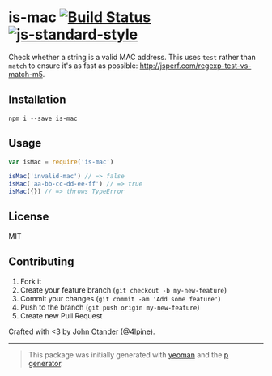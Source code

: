 # is-mac [![Build Status](https://travis-ci.org/johnotander/is-mac.svg?branch=master)](https://travis-ci.org/johnotander/is-mac) [![js-standard-style](https://img.shields.io/badge/code%20style-standard-brightgreen.svg?style=flat)](https://github.com/feross/standard)

Check whether a string is a valid MAC address.
This uses `test` rather than `match` to ensure it's as fast as possible: <http://jsperf.com/regexp-test-vs-match-m5>.

## Installation

```
npm i --save is-mac
```

## Usage

```javascript
var isMac = require('is-mac')

isMac('invalid-mac') // => false
isMac('aa-bb-cc-dd-ee-ff') // => true
isMac({}) // => throws TypeError
```

## License

MIT

## Contributing

1. Fork it
2. Create your feature branch (`git checkout -b my-new-feature`)
3. Commit your changes (`git commit -am 'Add some feature'`)
4. Push to the branch (`git push origin my-new-feature`)
5. Create new Pull Request

Crafted with <3 by [John Otander](http://johnotander.com) ([@4lpine](https://twitter.com/4lpine)).

***

> This package was initially generated with [yeoman](http://yeoman.io) and the [p generator](https://github.com/johnotander/generator-p.git). 

